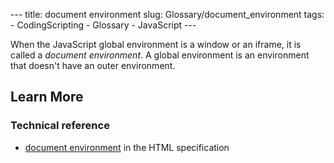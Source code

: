--- title: document environment slug: Glossary/document_environment tags: - CodingScripting - Glossary - JavaScript ---

<span class="seoSummary">When the JavaScript global environment is a window or an iframe, it is called a _document environment_. A global environment is an environment that doesn't have an outer environment. </span>

## Learn More

### Technical reference

- [document environment](https://html.spec.whatwg.org/multipage/webappapis.html#document-environment) in the HTML specification
